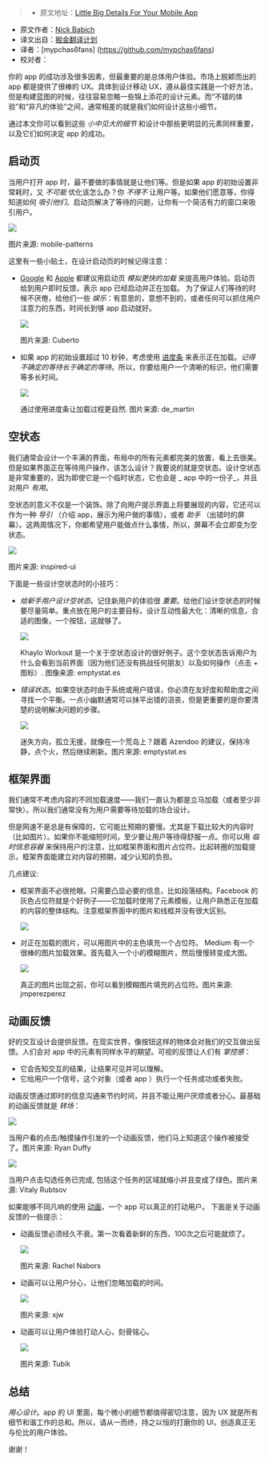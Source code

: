 > * 原文地址：[Little Big Details For Your Mobile App](http://babich.biz/little-big-details-for-your-mobile-app/)
* 原文作者：[Nick Babich](http://babich.biz/author/nick/)
* 译文出自：[掘金翻译计划](https://github.com/xitu/gold-miner)
* 译者：[mypchas6fans] (https://github.com/mypchas6fans)
* 校对者：


你的 app 的成功涉及很多因素，但最重要的是总体用户体验。市场上脱颖而出的 app 都是提供了很棒的 UX。具体到设计移动 UX，遵从最佳实践是一个好方法，但是构建蓝图的时候，往往容易忽略一些锦上添花的设计元素。而“不错的体验”和“非凡的体验”之间，通常相差的就是我们如何设计这些小细节。

通过本文你可以看到这些 _小中见大的细节_ 和设计中那些更明显的元素同样重要，以及它们如何决定 app 的成功。

## 启动页

当用户打开 app 时，最不要做的事情就是让他们等。但是如果 app 的初始设置非常耗时，又 _不可能_ 优化该怎么办？你 _不得不_ 让用户等。如果他们愿意等，你得知道如何 _吸引他们_。启动页解决了等待的问题，让你有一个简洁有力的窗口来吸引用户。

![](http://babich.biz/content/images/2016/08/1-kA8WMVt3-7UxbCYieFoOsg.png)

图片来源: mobile-patterns

这里有一些小贴士，在设计启动页的时候记得注意：

*   [Google](https://developer.android.com/training/articles/perf-anr.html) 和 [Apple](https://developer.apple.com/ios/human-interface-guidelines/graphics/launch-screen/) 都建议用启动页 _模拟更快的加载_ 来提高用户体验。启动页给到用户即时反馈，表示 app 已经启动并正在加载。 为了保证人们等待的时候不厌倦，给他们一些 _娱乐_：有意思的，意想不到的，或者任何可以抓住用户注意力的东西，时间长到够 app 启动就好。

    ![](http://babich.biz/content/images/2016/08/1-88tQ_gtQrWY7LQXUMglNzg.gif)

    图片来源: Cuberto

*   如果 app 的初始设置超过 10 秒钟，考虑使用 [进度条](http://babich.biz/progress-indicators/) 来表示正在加载。_记得不确定的等待长于确定的等待_。所以，你要给用户一个清晰的标识，他们需要等多长时间。

    ![](http://babich.biz/content/images/2016/08/1-Qq7rzaTpyd2OndF3zgyZtA.png)

    通过使用进度条让加载过程更自然. 图片来源: de_martin

## 空状态

我们通常会设计一个丰满的界面，布局中的所有元素都完美的放置，看上去很美。但是如果界面正在等待用户操作，该怎么设计？我要说的就是空状态。设计空状态是非常重要的，因为即使它是一个临时状态，它也会是 _ app 中的一份子_，并且对用户 _有用_。

空状态的意义不仅是一个装饰。除了向用户提示界面上将要展现的内容，它还可以作为一种 _导引_ （介绍 app，展示为用户做的事情），或者 _助手_ （出错时的屏幕）。这两周情况下，你都希望用户能做点什么事情，所以，屏幕不会立即变为空状态。

![](http://babich.biz/content/images/2016/08/1-W3q0L25iO7HP6ywPYQJ9lQ.png)

图片来源: inspired-ui

下面是一些设计空状态时的小技巧：

*   _给新手用户设计空状态_。记住新用户的体验很 _重要_。给他们设计空状态的时候要尽量简单。重点放在用户的主要目标，设计互动性最大化：清晰的信息，合适的图像，一个按钮，这就够了。

    ![](http://babich.biz/content/images/2016/08/1-Wg23TxJp1IFCSwpiaZ43zw.png)

    Khaylo Workout 是一个关于空状态设计的很好例子。这个空状态告诉用户为什么会看到当前界面（因为他们还没有挑战任何朋友）以及如何操作（点击 + 图标）. 图像来源: emptystat.es

*   _错误状态_。如果空状态时由于系统或用户错误，你必须在友好度和帮助度之间寻找一个平衡。一点小幽默通常可以抹平出错的沮丧，但是更重要的是你要清楚的说明解决问题的步骤。

    ![](http://babich.biz/content/images/2016/08/1-czn24uzZvVIsLRhc2nVYag.png)

    迷失方向，孤立无援，就像在一个荒岛上？跟着 Azendoo 的建议，保持冷静，点个火，然后继续刷新。图片来源: emptystat.es

## 框架界面

我们通常不考虑内容的不同加载速度——我们一直认为都是立马加载（或者至少非常快）。所以我们通常没有为用户需要等待加载的场合设计。

但是网速不是总是有保障的，它可能比预期的要慢。尤其是下载比较大的内容时（比如图片）。如果你不能缩短时间，至少要让用户等待得舒服一点。你可以用 _临时信息容器_ 来保持用户的注意，比如框架界面和图片占位符。比起转圈的加载提示，框架界面能建立对内容的预期，减少认知的负担。

几点建议:

*   框架界面不必很抢眼。只需要凸显必要的信息，比如段落结构。Facebook 的灰色占位符就是个好例子——它加载时使用了元素模板，让用户熟悉正在加载的内容的整体结构。注意框架界面中的图片和线框并没有很大区别。

    ![](http://babich.biz/content/images/2016/08/1-PGXSupBdpfiGeU6zwfBxNw--1-.jpeg)

*   对正在加载的图片，可以用图片中的主色填充一个占位符。 Medium 有一个很棒的图片加载效果。首先载入一个小的模糊图片，然后慢慢转变成大图。

    ![](http://babich.biz/content/images/2016/08/1-jFvvQCNfMH7rs-QG5DprKg.png)

    真正的图片出现之前，你可以看到模糊图片填充的占位符。图片来源: jmperezperez

## 动画反馈

好的交互设计会提供反馈。在现实世界，像按钮这样的物体会对我们的交互做出反馈。人们会对 app 中的元素有同样水平的期望。可视的反馈让人们有 _掌控感_：

*   它会告知交互的结果，让结果可见并可以理解。
*   它给用户一个信号，这个对象（或者 app ）执行一个任务成功或者失败。

动画反馈通过即时的信息沟通来节约时间，并且不能让用户厌烦或者分心。最基础的动画反馈就是 _转场_：

![](http://babich.biz/content/images/2016/08/1-JySxzSIszvxYECYOo0Gxag.gif)

当用户看的点击/触摸操作引发的一个动画反馈，他们马上知道这个操作被接受了。图片来源: Ryan Duffy

![](http://babich.biz/content/images/2016/08/1-VQ66RMfNtTLiCX4jqqhlFQ.gif)

当用户点击勾选任务已完成, 包括这个任务的区域就缩小并且变成了绿色。图片来源: Vitaly Rubtsov

如果能够不同凡响的使用 [动画](http://babich.biz/animation-in-mobile-ux-design/)，一个 app 可以真正的打动用户。
下面是关于动画反馈的一些提示：

*   动画反馈必须经久不衰。第一次看着新鲜的东西，100次之后可能就烦了。

    ![](http://babich.biz/content/images/2016/08/1-DCw_ooNYrwRAs_19o_wcsQ.jpeg)

    图片来源: Rachel Nabors

*   动画可以让用户分心，让他们忽略加载的时间。

    ![](http://babich.biz/content/images/2016/08/1-JzEgzgSjJKV7zxWKPdBAjg.gif)

    图片来源: xjw

*   动画可以让用户体验打动人心，刻骨铭心。

    ![](http://babich.biz/content/images/2016/08/1-l2AHcRcm2Knky-IpD0hP4g.gif)

    图片来源: Tubik

## 总结

_用心设计_。app 的 UI 里面，每个微小的细节都值得密切注意，因为 UX 就是所有细节和谐工作的总和。所以，请从一而终，持之以恒的打磨你的 UI，创造真正无与伦比的用户体验。

谢谢！



